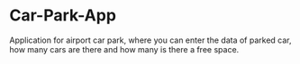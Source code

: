 # Car-Park-App
Application for airport car park, where you can enter the data of parked car, how many cars are there and how many is there a free space.
